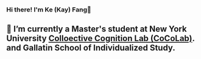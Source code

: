 ### Hi there! I'm Ke (Kay) Fang👋

## 🔭 I’m currently a Master's student at New York University [Colloective Cognition Lab (CoCoLab)](https://wp.nyu.edu/gallatin-kefang/).  and Gallatin School of Individualized Study.
<!--
**KeFangPsych/KeFangPsych** is a ✨ _special_ ✨ repository because its `README.md` (this file) appears on your GitHub profile.

Here are some ideas to get you started:

- 🔭 I’m currently working on ...
- 🌱 I’m currently learning ...
- 👯 I’m looking to collaborate on ...
- 🤔 I’m looking for help with ...
- 💬 Ask me about ...
- 📫 How to reach me: ...
- 😄 Pronouns: ...
- ⚡ Fun fact: ...
-->
